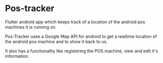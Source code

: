# Pos-tracker

Flutter android app which keeps track of a location of the android pos machines it is running on.

Pos-Tracker uses a Google Map API for android to get a realtime location of the android pos machine and to show it back to us.

It also has a functionality like registering the POS machine, view and edit it's information.
